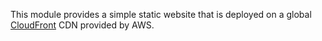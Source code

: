 This module provides a simple static website that is deployed on a global [CloudFront](https://aws.amazon.com/cloudfront/) CDN provided by AWS.